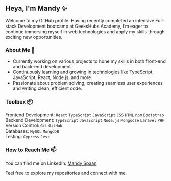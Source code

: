 ## Heya, I'm Mandy ✨

Welcome to my GitHub profile. Having recently completed an intensive Full-stack Development bootcamp at GeeksHubs Academy, I’m eager to continue immersing myself in web technologies and apply my skills through exciting new opportunities.

### About Me 🌱
- Currently working on various projects to hone my skills in both front-end and back-end development.
- Continuously learning and growing in technologies like TypeScript, JavaScript, React, Node.js, and more.
- Passionate about problem solving, creating seamless user experiences and writing clean, efficient code.

### Toolbox 📦
Frontend Development: `React` `TypeScript` `JavaScript` `CSS` `HTML` `npm` `Bootstrap`<br>
Backend Development: `TypeScript` `JavaScript` `Node.js` `Mongoose` `Laravel` `PHP` <br>
Version Control: `Git` `GitHub` <br>
Databases: `MySQL` `MongoDB` <br>
Testing: `Cypress` `Jest`


### How to Reach Me 📫 
You can find me on LinkedIn: [Mandy Spaan](https://www.linkedin.com/in/mandyspaan/)

Feel free to explore my repositories and connect with me. 
